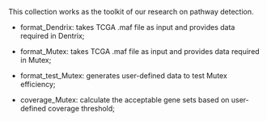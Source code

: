 This collection works as the toolkit of our research on pathway detection. 

- format_Dendrix: takes TCGA .maf file as input and provides data required in Dentrix;

- format_Mutex: takes TCGA .maf file as input and provides data required in Mutex;

- format_test_Mutex: generates user-defined data to test Mutex efficiency;

- coverage_Mutex: calculate the acceptable gene sets based on user-defined coverage threshold;